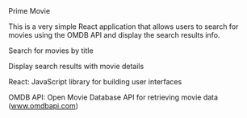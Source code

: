<!-- Title -->Prime Movie

This is a very simple React application that allows users to search for movies using the OMDB API and display the search results info.

<!-- Features -->

Search for movies by title

Display search results with movie details

<!-- Technologies -->

React: JavaScript library for building user interfaces

OMDB API: Open Movie Database API for retrieving movie data (www.omdbapi.com)